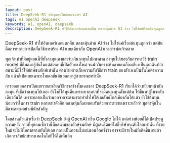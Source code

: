 ```yaml
---
layout: post
title: DeepSeek-R1 ประตูบานใหม่ของวงการ AI
tags: AI openAI deepseek
keywords: AI, openAI, deepseek
description: DeepSeek-R1 ทำให้อินเตอร์เนตแตกตื่น ตลาดหุ้นด้าน AI ร่วง ไม่ใช่แค่เรื่องต้นทุนถูกกว่า แต่มันคือการทลายการปิดกั้นวิธีการสร้าง AI แบบเดียวกับ OpenAI และสารพัดเจ้าตลาด
---
```


DeepSeek-R1 ทำให้อินเตอร์เนตแตกตื่น ตลาดหุ้นด้าน AI ร่วง ไม่ใช่แค่เรื่องต้นทุนถูกกว่า
แต่มันคือการทลายการปิดกั้นวิธีการสร้าง AI แบบเดียวกับ OpenAI และสารพัดเจ้าตลาด

ทุกเจ้าเท่าที่มีอยู่ตอนนี้ที่ทั้งลงทุนเองและรับเงินลงทุนไปมหาศาล ลงทุนไปเยอะกับการหาวิธี train model
ที่ดีพอมาสู้กันในแต่ล่ะรอบที่เปิดตัวของใหม่ จนนักวิเคราะห์หลายคนก็ลงเสียงเป็นเอกฉันท์ว่า สนามนี้มีไว้ให้ยักษ์ชนยักษ์เท่านั้น ต่างฝ่ายต่างเก็บความลับวิธีการ train ของตัวเองเป็นชั้นโคตรความลับ แล้วก็เปิดเผยเฉพาะโมเดลขั้นต้นออกมาสู่สาธารณะเท่านั้น

การออกเอกสารเปิดเผยรายละเอียดวิธีการสร้างโมเดลของ DeepSeek-R1 เรียกได้ว่าเหยียบหน้านักลงทุน
ที่เชื่อว่าลงทุนไปเถอะ ยังไงก็ได้ทุนคืนเพราะยากมากที่จะมีคนลงทุนตั้งแต่ต้น
ให้ขึ้นมาสู้ในระดับเดียวกันได้ เพราะกลายเป็นว่านอกจากจะสามารถทำซ้ำให้ได้ผลลัพธ์ใกล้เคียงกันได้แล้ว
ยังใช้ต้นทุนน้อยกว่าในการ train หลายเท่าตัวอีก ตลาดหุ้นก็เลยตอบรับด้วยการเทขายเพราะกลัวว่า
มูลค่าหุ้นในมือจะลดลงอย่างมีนัยสำคัญ

โดยส่วนตัวแล้วเชื่อว่า DeepSeek ยังสู้ OpenAI หรือ Google ไม่ได้ แต่อย่างน้อยก็ได้เปิดประตูความหวัง
จากที่ทุกคนเชื่อว่านี่คือสนามของยักษ์ชนยักษ์ มีผู้เล่นได้แค่ไม่กี่บริษัทระดับโลกเท่านั้น
ที่รายใหม่จะไม่มีโอกาสตามทันได้เลย กลายเป็นความไม่แน่นอนอีกครั้งว่า
อาจจะมีรายใหม่ที่เกิดขึ้นมาแล้วเกิดการล้มยักษ์ทางเทคโนโลยีให้ได้เห็นอีก

